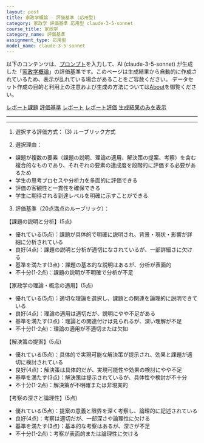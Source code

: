 ```yaml
---
layout: post
title: 家政学概論 - 評価基準 (応用型)
category: 家政学 評価基準 応用型 claude-3-5-sonnet
course_title: 家政学
category_name: 評価基準
assignment_type: 応用型
model_name: claude-3-5-sonnet
---
```


以下のコンテンツは、[プロンプト](http://127.0.0.1:8000/generated/家政学/claude-3-5-sonnet/prompt_評価基準-応用型.md)を入力して、AI (claude-3-5-sonnet) が生成した「[家政学概論](/contents/家政学/)」の評価基準です。このページは生成結果から自動的に作成されているため、表示が乱れている場合があることをご容赦ください。
データセット作成の目的と利用上の注意および生成の方法については[About](/About)を御覧ください。

[レポート課題](../レポート課題-応用型)
[評価基準](../評価基準-応用型)
[レポート](../レポート-応用型)
[レポート評価](../レポート評価-応用型)
[生成結果のみを表示](http://127.0.0.1:8000/generated/家政学/claude-3-5-sonnet/評価基準-応用型.md)
  

***
***
  
1. 選択する評価方式：
(3) ルーブリック方式

2. 選択理由：
- 課題が複数の要素（課題の説明、理論の適用、解決策の提案、考察）を含む複合的なものであり、それぞれの要素の達成度を段階的に評価する必要があるため
- 学生の思考プロセスや分析力を多面的に評価できる
- 評価の客観性と一貫性を確保できる
- 学生に期待される到達レベルを明確に示すことができる

3. 評価基準（20点満点のルーブリック）：

【課題の説明と分析】(5点)
- 優れている(5点)：課題が具体的で明確に説明され、背景・現状・影響が詳細に分析されている
- 良好(4点)：課題の説明と分析が適切になされているが、一部詳細さに欠ける
- 基準を満たす(3点)：課題の基本的な説明はあるが、分析が表面的
- 不十分(1-2点)：課題の説明が不明確で分析が不足

【家政学の理論・概念の適用】(5点)
- 優れている(5点)：適切な理論を選択し、課題との関連を論理的に説明できている
- 良好(4点)：理論の適用は適切だが、説明にやや不足がある
- 基準を満たす(3点)：理論との関連付けは見られるが、深い理解が不足
- 不十分(1-2点)：理論の適用が不適切または欠如

【解決策の提案】(5点)
- 優れている(5点)：具体的で実現可能な解決策が提示され、効果と課題が適切に検討されている
- 良好(4点)：解決策は具体的だが、実現可能性や効果の検討にやや不足
- 基準を満たす(3点)：解決策は提示されているが、具体性や検討が不十分
- 不十分(1-2点)：解決策が不明確または非現実的

【考察の深さと論理性】(5点)
- 優れている(5点)：提案の意義と限界を深く考察し、論理的に記述されている
- 良好(4点)：考察は適切だが、一部深さや論理性に欠ける
- 基準を満たす(3点)：基本的な考察はあるが、深さが不足
- 不十分(1-2点)：考察が表面的または論理性に欠ける
